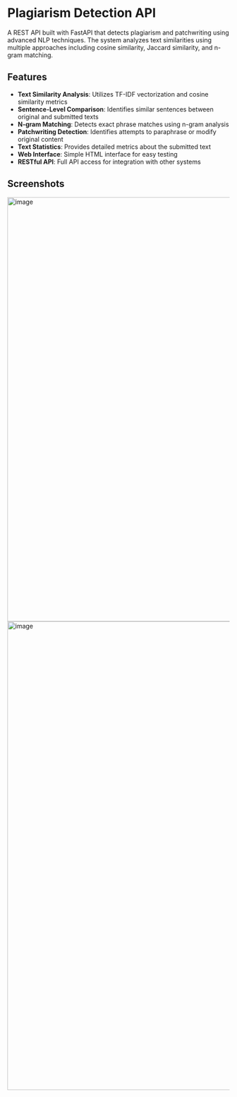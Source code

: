 # Plagiarism Detection API

A REST API built with FastAPI that detects plagiarism and patchwriting using advanced NLP techniques. The system analyzes text similarities using multiple approaches including cosine similarity, Jaccard similarity, and n-gram matching.

## Features

- **Text Similarity Analysis**: Utilizes TF-IDF vectorization and cosine similarity metrics
- **Sentence-Level Comparison**: Identifies similar sentences between original and submitted texts
- **N-gram Matching**: Detects exact phrase matches using n-gram analysis
- **Patchwriting Detection**: Identifies attempts to paraphrase or modify original content
- **Text Statistics**: Provides detailed metrics about the submitted text
- **Web Interface**: Simple HTML interface for easy testing
- **RESTful API**: Full API access for integration with other systems

## Screenshots
<img width="962" alt="image" src="https://github.com/user-attachments/assets/f003241c-16c7-4004-9ead-97911c42b6fb">
<img width="1063" alt="image" src="https://github.com/user-attachments/assets/7bacacf7-2944-466d-afde-720f9ad08f38">


